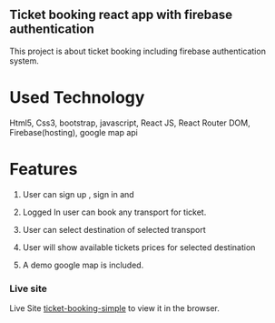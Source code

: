 ## Ticket booking react app with firebase authentication

This project is about ticket booking including firebase authentication system.


# Used Technology

Html5, Css3, bootstrap, javascript, React JS, React Router DOM, Firebase(hosting), google map api
 
# Features
1. User can sign up , sign in and
2. Logged In user can book any transport for ticket.
3. User can select destination of selected transport 
4. User will show available tickets prices for selected destination

5. A demo google map is included.

### Live site

Live Site [ticket-booking-simple](https://ticket-booking-simple-4ee8a.web.app/ticketCounter) to view it in the browser.

